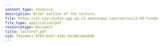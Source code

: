 ```yaml
---
content_type: resource
description: Brief outline of the lecture.
file: https://ol-ocw-studio-app-qa.s3.amazonaws.com/courses/2-60-fundamentals-of-advanced-energy-conversion-spring-2004/792e4dc10fb56e4741bcbe28e14bebd0_lecture7.pdf
file_type: application/pdf
resourcetype: Document
title: lecture7.pdf
uid: 792e4dc1-0fb5-6e47-41bc-be28e14bebd0
---
```

